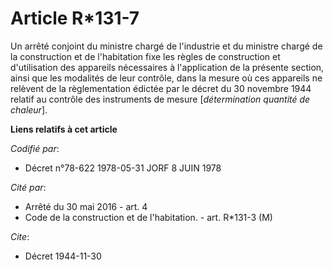# Article R*131-7

Un arrêté conjoint du ministre chargé de l'industrie et du ministre chargé de la construction et de l'habitation fixe les
règles de construction et d'utilisation des appareils nécessaires à l'application de la présente section, ainsi que les
modalités de leur contrôle, dans la mesure où ces appareils ne relèvent de la règlementation édictée par le décret du 30
novembre 1944 relatif au contrôle des instruments de mesure [*détermination quantité de chaleur*].

**Liens relatifs à cet article**

_Codifié par_:

  - Décret n°78-622 1978-05-31 JORF 8 JUIN 1978

_Cité par_:

  - Arrêté du 30 mai 2016 - art. 4
  - Code de la construction et de l'habitation. - art. R*131-3 (M)

_Cite_:

  - Décret  1944-11-30
